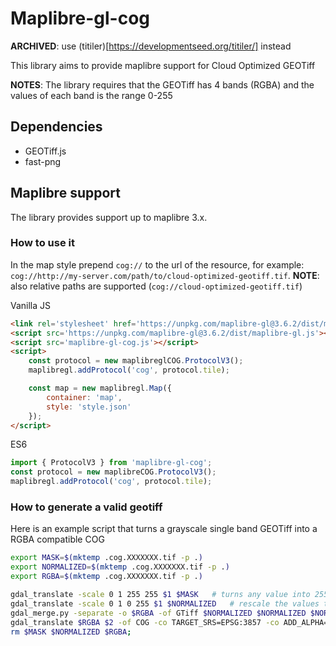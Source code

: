 # Maplibre-gl-cog

**ARCHIVED**: use (titiler)[https://developmentseed.org/titiler/] instead


This library aims to provide maplibre support for Cloud Optimized GEOTiff

**NOTES**: The library requires that the GEOTiff has 4 bands (RGBA) and the values of each band is the range 0-255

## Dependencies
- GEOTiff.js
- fast-png

## Maplibre support
The library provides support up to maplibre 3.x.

### How to use it
In the map style prepend `cog://` to the url of the resource, for example: `cog://http://my-server.com/path/to/cloud-optimized-geotiff.tif`.
**NOTE**: also relative paths are supported (`cog://cloud-optimized-geotiff.tif`) 

Vanilla JS
```html
<link rel='stylesheet' href='https://unpkg.com/maplibre-gl@3.6.2/dist/maplibre-gl.css' />
<script src='https://unpkg.com/maplibre-gl@3.6.2/dist/maplibre-gl.js'></script>
<script src='maplibre-gl-cog.js'></script>
<script>
    const protocol = new maplibreglCOG.ProtocolV3();
    maplibregl.addProtocol('cog', protocol.tile);

    const map = new maplibregl.Map({
        container: 'map',
        style: 'style.json'
    });
</script>
```

ES6
```js
import { ProtocolV3 } from 'maplibre-gl-cog';
const protocol = new maplibreCOG.ProtocolV3();
maplibregl.addProtocol('cog', protocol.tile);
```

### How to generate a valid geotiff
Here is an example script that turns a grayscale single band GEOTiff into a RGBA compatible COG

```bash
export MASK=$(mktemp .cog.XXXXXXX.tif -p .)
export NORMALIZED=$(mktemp .cog.XXXXXXX.tif -p .)
export RGBA=$(mktemp .cog.XXXXXXX.tif -p .)

gdal_translate -scale 0 1 255 255 $1 $MASK   # turns any value into 255 to create a mask
gdal_translate -scale 0 1 0 255 $1 $NORMALIZED   # rescale the values to 0-255
gdal_merge.py -separate -o $RGBA -of GTiff $NORMALIZED $NORMALIZED $NORMALIZED $MASK  # creates 3 bands + mask
gdal_translate $RGBA $2 -of COG -co TARGET_SRS=EPSG:3857 -co ADD_ALPHA=NO -co COMPRESS=LZW -co LEVEL=9   # generate the COG
rm $MASK $NORMALIZED $RGBA;
```
